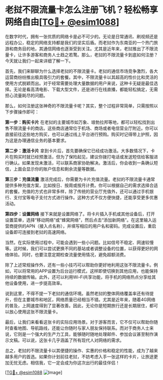 # 老挝不限流量卡怎么注册飞机？轻松畅享网络自由[[TG💪+ @esim1088](https://t.me/s/esim1088)]

在数字时代，拥有一张优质的网络卡是必不可少的。无论是日常通讯、刷视频还是远程办公，稳定的网络支持都是我们的坚实后盾。而老挝作为东南亚的一个热门旅游和商务目的地，其通信网络也逐渐受到关注。尤其是近年来，老挝推出了不限流量卡，让许多游客和商务人士趋之若鹜。那么，老挝的不限流量卡到底如何注册？今天就让我们一起来详细了解一下。

首先，我们来聊聊为什么选择老挝的不限流量卡。老挝的通信市场竞争激烈，各大运营商纷纷推出极具吸引力的套餐。其中，不限流量卡以其超高的性价比和灵活的使用方式脱颖而出。对于经常需要处理大量数据的用户来说，这种卡无疑是最佳选择。无论是看高清电影、下载大型文件，还是进行在线直播，都能轻松搞定，无需担心流量耗尽的问题。

那么，如何注册这张神奇的不限流量卡呢？其实，整个过程非常简单，只需按照以下步骤操作即可：

**第一步：购买卡片**
在老挝的主要城市如万象、琅勃拉邦等地，都可以轻松找到出售不限流量卡的商店。这些商店通常位于机场、商场或者电信营业厅附近。你可以直接前往这些地方购买，也可以通过线上平台进行预购。购买时记得带上护照，因为这是办理通信业务的基本要求。

**第二步：激活卡片**
拿到卡片后，首先要确保它已经成功激活。大多数情况下，卡片在购买时就已经预激活，但为了保险起见，建议你拨打电话或发送短信给客服进行确认。如果发现未激活，可以联系商家协助解决。激活后，你会收到一条确认短信，上面会显示你的账户信息和剩余流量等数据。

**第三步：充值流量**
激活完成后，你需要为卡片充值流量。老挝的不限流量卡通常提供多种充值方案，比如按日、按周或按月计费。你可以根据自己的需求选择合适的套餐。充值的方式也非常多样，除了传统的营业厅充值外，还可以通过手机银行、支付宝等电子支付方式进行操作。这种方式不仅方便快捷，还能享受更多优惠活动。

**第四步：设置网络**
接下来就是设置网络了。将卡片插入手机或其他设备后，打开设置菜单，选择“移动网络”或“蜂窝网络”，然后点击“添加新网络”。在这里输入运营商提供的APN（接入点名称），并填写相应的用户名和密码。完成设置后，重启设备即可连接到老挝的高速网络。

当然，在实际使用过程中，可能会遇到一些小问题。比如信号不稳定、网速较慢等。这时候，我们可以尝试更换不同的基站或者调整设备的位置，以获得更好的网络体验。同时，也要注意定期检查流量使用情况，避免超额消费。

除了上述常规操作外，还有一些小技巧可以帮助你更好地利用这张不限流量卡。例如，可以将常用的APP设置为后台运行模式，这样即使切换到其他应用，也能保持持续的数据传输。此外，还可以利用Wi-Fi共享功能，将手机的网络热点分享给其他设备使用，进一步提高效率。

说到这里，不得不提一下老挝的通信环境。虽然老挝的整体网络覆盖率还有待提升，但在主要城市和地区，网络质量已经相当不错。尤其是近年来，随着4G网络的普及，上网速度得到了显著改善。因此，无论你是短期旅行还是长期居住，都可以放心使用这张不限流量卡。

最后，让我们来看看这张卡的实际应用场景。对于游客而言，它不仅可以帮助你随时查看地图、导航路线，还能让你随时与家人朋友保持联系。而对于商务人士来说，它则是一个强大的生产力工具，能够随时随地处理邮件、参加会议甚至制作演示文稿。可以说，这张卡几乎涵盖了所有现代人对网络的需求。

总之，老挝的不限流量卡以其便捷的操作、实惠的价格和稳定的性能，成为了越来越多用户的首选。如果你计划前往老挝，不妨考虑入手一张这样的卡片，让旅途更加无忧无虑。相信我，它一定会成为你这次出行的最佳伴侣！

[[TG💪+ @esim1088](https://t.me/s/esim1088) ![Image](https://i.postimg.cc/4NQfJmqS/Snipaste-2025-05-13-00-14-12.png)]